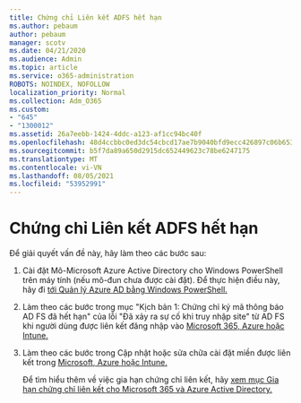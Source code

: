 ```yaml
---
title: Chứng chỉ Liên kết ADFS hết hạn
ms.author: pebaum
author: pebaum
manager: scotv
ms.date: 04/21/2020
ms.audience: Admin
ms.topic: article
ms.service: o365-administration
ROBOTS: NOINDEX, NOFOLLOW
localization_priority: Normal
ms.collection: Adm_O365
ms.custom:
- "645"
- "1300012"
ms.assetid: 26a7eebb-1424-4ddc-a123-af1cc94bc40f
ms.openlocfilehash: 48d4ccbbc0ed3dc54cbcd17ae7b9040bfd9ecc426897c06b653bf40bc7d5e9b2
ms.sourcegitcommit: b5f7da89a650d2915dc652449623c78be6247175
ms.translationtype: MT
ms.contentlocale: vi-VN
ms.lasthandoff: 08/05/2021
ms.locfileid: "53952991"
---
```

# <a name="adfs-federation-certificate-expiring"></a>Chứng chỉ Liên kết ADFS hết hạn

Để giải quyết vấn đề này, hãy làm theo các bước sau:
  
1. Cài đặt Mô-Microsoft Azure Active Directory cho Windows PowerShell trên máy tính (nếu mô-đun chưa được cài đặt). Để thực hiện điều này, hãy đi [tới Quản lý Azure AD bằng Windows PowerShell.](https://aka.ms/aadposh)

2. Làm theo các bước trong mục "Kịch bản 1: Chứng chỉ ký mã thông báo AD FS đã hết hạn" của lỗi "Đã xảy ra sự cố khi truy nhập site" từ AD FS khi người dùng được liên kết đăng nhập vào [Microsoft 365, Azure hoặc Intune.](https://support.microsoft.com/help/2713898/there-was-a-problem-accessing-the-site-error-from-ad-fs-when-a-federat)

3. Làm theo các bước trong Cập nhật hoặc sửa chữa cài đặt miền được liên kết trong [Microsoft, Azure hoặc Intune.](https://docs.microsoft.com/office365/troubleshoot/security/update-federated-domain-office-365)

    Để tìm hiểu thêm về việc gia hạn chứng chỉ liên kết, hãy [xem mục Gia hạn chứng chỉ liên kết cho Microsoft 365 và Azure Active Directory.](https://docs.microsoft.com/azure/active-directory/connect/active-directory-aadconnect-o365-certs)
